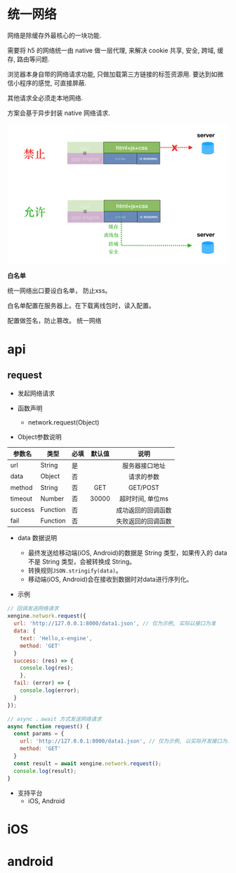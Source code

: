 

# 统一网络

网络是除缓存外最核心的一块功能. 

需要将 h5 的网络统一由 native 做一层代理, 来解决 cookie 共享, 安全, 跨域, 缓存, 路由等问题.

浏览器本身自带的网络请求功能, 只做加载第三方链接的标签资源用. 要达到如微信小程序的感觉, 可直接屏蔽.

其他请求全必须走本地网络.

方案会基于异步封装 native 网络请求.

![d1bea368-81fb-4ef3-b069-5695c2a61fc9](assets/d1bea368-81fb-4ef3-b069-5695c2a61fc9-5236402.png)

**白名单**

统一网络出口要设白名单， 防止xss。

白名单配置在服务器上。在下载离线包时，读入配置。

配置做签名，防止篡改。 统一网络




# api

## request

- 发起网络请求

- 函数声明

  - network.request(Object)

    

- Object参数说明

| 参数名  | 类型     | 必填 | 默认值 |        说明        |
| ------- | -------- | ---- | :----: | :----------------: |
| url     | String   | 是   |        |   服务器接口地址   |
| data    | Object   | 否   |        |     请求的参数     |
| method  | String   | 否   |  GET   |      GET/POST      |
| timeout | Number   | 否   | 30000  |  超时时间, 单位ms  |
| success | Function | 否   |        | 成功返回的回调函数 |
| fail    | Function | 否   |        | 失败返回的回调函数 |



- data 数据说明
  - 最终发送给移动端(iOS, Android)的数据是 String 类型，如果传入的 data 不是 String 类型，会被转换成 String。
  - 转换规则`JSON.stringify(data)`。
  - 移动端(iOS, Android)会在接收到数据时对data进行序列化。



-  示例

```javascript
// 回调发送网络请求
xengine.network.request({
  url: 'http://127.0.0.1:8000/data1.json', // 仅为示例, 实际以接口为准
  data: {
    text: 'Hello,x-engine',
    method: 'GET'
  }
  success: (res) => {
  	console.log(res);
	},
  fail: (error) => {
    console.log(error);
  }
});
```

```javascript
// async 、await 方式发送网络请求
async function request() {
  const params = {
    url: 'http://127.0.0.1:8000/data1.json', // 仅为示例, 以实际开发接口为准
    method: 'GET'
  }
  const result = await xengine.network.request();
  console.log(result);
}
```



- 支持平台
  - iOS, Android



# iOS


# android


